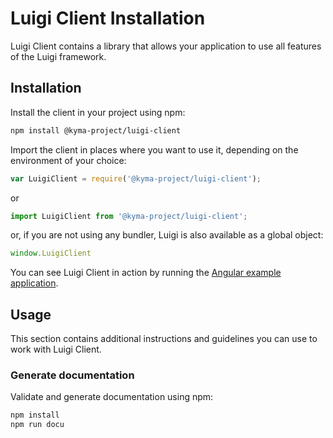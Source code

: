 <!-- meta
{
  "node": {
    "label": "Client Setup",
    "category": {
      "label": "Luigi Client"
    },
    "metaData": {
      "categoryPosition": 3,
      "position": 2
    },
    "hideFromNav": true
  }
}
meta -->

# Luigi Client Installation

Luigi Client contains a library that allows your application to use all features of the Luigi framework.

## Installation

Install the client in your project using npm:
```bash
npm install @kyma-project/luigi-client
```

Import the client in places where you want to use it, depending on the environment of your choice:
```javascript
var LuigiClient = require('@kyma-project/luigi-client');
```
or
```javascript
import LuigiClient from '@kyma-project/luigi-client';
```
or, if you are not using any bundler, Luigi is also available as a global object:
```javascript
window.LuigiClient
```
You can see Luigi Client in action by running the [Angular example application](/core/examples/luigi-sample-angular).

## Usage

This section contains additional instructions and guidelines you can use to work with Luigi Client.

### Generate documentation
Validate and generate documentation using npm:

```bash
npm install
npm run docu
```